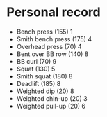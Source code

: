 # Personal record

- Bench press (155) 1
- Smith bench press (175) 4
- Overhead press (70) 4
- Bent over BB row (140) 8
- BB curl (70) 9
- Squat (130) 5
- Smith squat (180) 8
- Deadlift (185) 8
- Weighted dip (20) 8
- Weighted chin-up (20) 3
- Weighted pull-up (20) 6